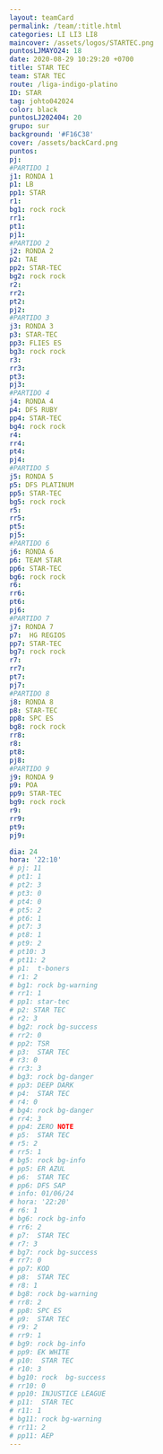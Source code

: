 ```yaml
---
layout: teamCard
permalink: /team/:title.html
categories: LI LI3 LI8 
maincover: /assets/logos/STARTEC.png
puntosLJMAYO24: 18
date: 2020-08-29 10:29:20 +0700
title: STAR TEC
team: STAR TEC
route: /liga-indigo-platino
ID: STAR
tag: johto042024
color: black
puntosLJ202404: 20
grupo: sur
background: '#F16C38'
cover: /assets/backCard.png
puntos: 
pj: 
#PARTIDO 1
j1: RONDA 1
p1: LB
pp1: STAR
r1: 
bg1: rock rock
rr1: 
pt1: 
pj1: 
#PARTIDO 2
j2: RONDA 2
p2: TAE
pp2: STAR-TEC
bg2: rock rock
r2: 
rr2: 
pt2: 
pj2: 
#PARTIDO 3
j3: RONDA 3
p3: STAR-TEC
pp3: FLIES ES
bg3: rock rock
r3: 
rr3: 
pt3: 
pj3: 
#PARTIDO 4
j4: RONDA 4
p4: DFS RUBY
pp4: STAR-TEC
bg4: rock rock
r4: 
rr4: 
pt4: 
pj4: 
#PARTIDO 5
j5: RONDA 5
p5: DFS PLATINUM
pp5: STAR-TEC
bg5: rock rock
r5: 
rr5: 
pt5: 
pj5:  
#PARTIDO 6
j6: RONDA 6
p6: TEAM STAR
pp6: STAR-TEC
bg6: rock rock
r6: 
rr6: 
pt6:
pj6: 
#PARTIDO 7
j7: RONDA 7
p7:  HG REGIOS
pp7: STAR-TEC
bg7: rock rock
r7: 
rr7: 
pt7: 
pj7: 
#PARTIDO 8
j8: RONDA 8
p8: STAR-TEC
pp8: SPC ES
bg8: rock rock
rr8: 
r8: 
pt8: 
pj8: 
#PARTIDO 9
j9: RONDA 9
p9: POA
pp9: STAR-TEC
bg9: rock rock
r9: 
rr9:
pt9: 
pj9: 

dia: 24
hora: '22:10'
# pj: 11
# pt1: 1
# pt2: 3
# pt3: 0
# pt4: 0
# pt5: 2
# pt6: 1
# pt7: 3
# pt8: 1
# pt9: 2
# pt10: 3
# pt11: 2
# p1:  t-boners
# r1: 2
# bg1: rock bg-warning
# rr1: 1
# pp1: star-tec
# p2: STAR TEC
# r2: 3
# bg2: rock bg-success
# rr2: 0
# pp2: TSR
# p3:  STAR TEC
# r3: 0
# rr3: 3
# bg3: rock bg-danger
# pp3: DEEP DARK
# p4:  STAR TEC
# r4: 0
# bg4: rock bg-danger
# rr4: 3
# pp4: ZERO NOTE
# p5:  STAR TEC
# r5: 2
# rr5: 1
# bg5: rock bg-info
# pp5: ER AZUL
# p6:  STAR TEC
# pp6: DFS SAP
# info: 01/06/24
# hora: '22:20'
# r6: 1
# bg6: rock bg-info
# rr6: 2
# p7:  STAR TEC
# r7: 3
# bg7: rock bg-success
# rr7: 0
# pp7: KOD
# p8:  STAR TEC
# r8: 1
# bg8: rock bg-warning
# rr8: 2
# pp8: SPC ES
# p9:  STAR TEC
# r9: 2
# rr9: 1
# bg9: rock bg-info
# pp9: EK WHITE
# p10:  STAR TEC
# r10: 3
# bg10: rock  bg-success
# rr10: 0
# pp10: INJUSTICE LEAGUE
# p11:  STAR TEC
# r11: 1
# bg11: rock bg-warning
# rr11: 2
# pp11: AEP
---
```



